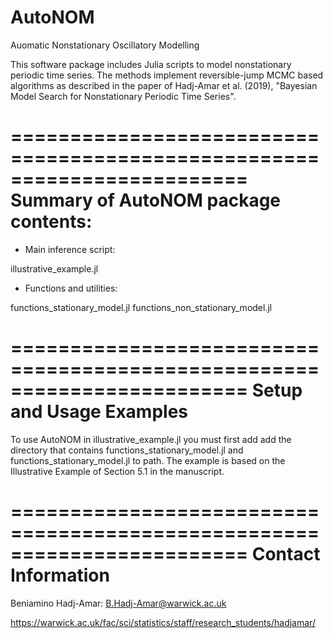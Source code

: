 # AutoNOM
Auomatic Nonstationary Oscillatory Modelling

This software package includes Julia scripts to model nonstationary
periodic time series. The methods implement reversible-jump MCMC based
algorithms as described in the paper of Hadj-Amar et al. (2019), 
"Bayesian Model Search for Nonstationary Periodic Time Series".


========================================================================
Summary of AutoNOM package contents:
========================================================================


* Main inference script:

 illustrative_example.jl


* Functions and utilities: 

 functions_stationary_model.jl
 functions_non_stationary_model.jl


========================================================================
Setup and Usage Examples
========================================================================


To use AutoNOM in illustrative_example.jl you must first add 
add the directory that contains functions_stationary_model.jl
and functions_stationary_model.jl to path. The example is based
on the Illustrative Example of Section 5.1 in the manuscript. 


========================================================================
Contact Information 
========================================================================

Beniamino Hadj-Amar: B.Hadj-Amar@warwick.ac.uk

https://warwick.ac.uk/fac/sci/statistics/staff/research_students/hadjamar/


